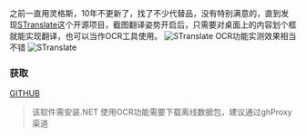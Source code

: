 之前一直用灵格斯，10年不更新了，找了不少代替品，没有特别满意的，直到发现[STranslate](https://github.com/ZGGSONG/STranslate)这个开源项目，截图翻译姿势开启后，只需要对桌面上的内容划个框就能实现翻译，也可以当作OCR工具使用。
![STranslate](https://www.cinzy.com/picx-images-hosting/stranslate.8vms7i1omr.webp)
OCR功能实测效果相当不错
![STranslate](https://www.cinzy.com/picx-images-hosting/stranslateocr.5tqw7khr6a.webp)
### 获取
[GITHUB](https://github.com/ZGGSONG/STranslate/releases/)

> 该软件需安装.NET
> 使用OCR功能需要下载离线数据包，建议通过ghProxy渠道